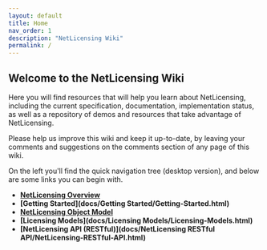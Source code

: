 ```yaml
---
layout: default
title: Home
nav_order: 1
description: "NetLicensing Wiki"
permalink: /
---
```


**Welcome to the NetLicensing Wiki**
------------------------------------

Here you will find resources that will help you learn about
NetLicensing, including the current specification, documentation,
implementation status, as well as a repository of demos and resources
that take advantage of NetLicensing.

Please help us improve this wiki and keep it up-to-date, by leaving your
comments and suggestions on the comments section of any page of this
wiki.

On the left you'll find the quick navigation tree (desktop version), and
below are some links you can begin with.

-   **[NetLicensing Overview](netlicensing-overview)**
-   **[Getting Started](docs/Getting Started/Getting-Started.html)**
-   **[NetLicensing Object Model](netlicensing-object-model)**
-   **[Licensing Models](docs/Licensing Models/Licensing-Models.html)**
-   **[NetLicensing API (RESTful)](docs/NetLicensing RESTful API/NetLicensing-RESTful-API.html)**
